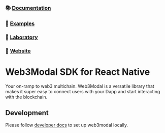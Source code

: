 ### 📚 [Documentation](https://docs.walletconnect.com/2.0/reactnative/Introduction)

### 🔎 [Examples](https://github.com/WalletConnect/react-native-examples/tree/main/dapps/v2Explorer)

### 🧪 [Laboratory](https://lab.web3modal.com)

### 🔗 [Website](https://web3modal.com)

# Web3Modal SDK for React Native

Your on-ramp to web3 multichain. Web3Modal is a versatile library that makes it super easy to connect users with your Dapp and start interacting with the blockchain.

## Development

Please follow [developer docs](./.github/docs/development.md) to set up web3modal locally.
